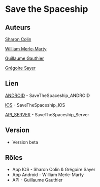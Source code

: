 # Save the Spaceship
## Auteurs
[Sharon Colin](https://github.com/ShaEemi)

[William Merle-Marty](https://github.com/williammerlemarty)

[Guillaume Gauthier](https://github.com/xeewi)

[Grégoire Sayer](https://github.com/)

## Lien
[ANDROID](https://github.com/williammerlemarty/APP_BEACONS_ANDROID) - SaveTheSpaceship_ANDROID

[IOS](https://github.com/ShaEemi/WorkshopMobile/SaveTheSpaceship_IOS) - SaveTheSpaceship_IOS

[API_SERVER](https://github.com/xeewi/mobile_game_server) - SaveTheSpaceship_Server

## Version
* Version beta 

## Rôles
* App IOS - Sharon Colin & Grégoire Sayer
* App Android - William Merle-Marty
* API - Guillaume Gauthier
